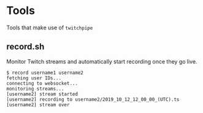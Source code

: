 # Tools
Tools that make use of `twitchpipe`
## record.sh
Monitor Twitch streams and automatically start recording once they go live.
```
$ record username1 username2
fetching user IDs...
connecting to websocket...
monitoring streams...
[username2] stream started
[username2] recording to username2/2019_10_12_12_00_00_(UTC).ts
[username2] stream over
```